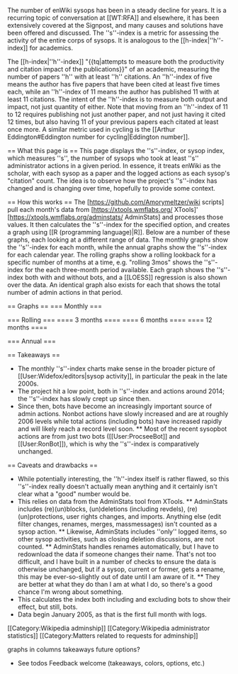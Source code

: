 The number of enWiki sysops has been in a steady decline for years.  It is a recurring topic of conversation at [[WT:RFA]] and elsewhere, it has been extensively covered at the Signpost, and many  causes and solutions have been offered and discussed.  The ''s''-index is a metric for assessing the activity of the entire corps of sysops.  It is analogous to the [[h-index|''h''-index]] for academics.

The [[h-index|''h''-index]] "{{tq|attempts to measure both the productivity and citation impact of the publications}}" of an academic, measuring the number of papers ''h'' with at least ''h'' citations.  An ''h''-index of five means the author has five papers that have been cited at least five times each, while an ''h''-index of 11 means the author has published 11 with at least 11 citations.  The intent of the ''h''-index is to measure both output and impact, not just quantity of either.  Note that moving from an ''h''-index of 11 to 12 requires publishing not just another paper, and not just having it cited 12 times, but also having 11 of your previous papers each citated at least once more.  A similar metric used in cycling is the [[Arthur Eddington#Eddington number for cycling|Eddington number]].

== What this page is ==
This page displays the ''s''-index, or sysop index, which measures ''s'', the number of sysops who took at least ''s'' administrator actions in a given period.  In essence, it treats enWiki as the scholar, with each sysop as a paper and the logged actions as each sysop's "citation" count.  The idea is to observe how the project's ''s''-index has changed and is changing over time, hopefully to provide some context.

== How this works ==
The [https://github.com/Amorymeltzer/wiki scripts] pull each month's data from [https://xtools.wmflabs.org/ XTools]' [https://xtools.wmflabs.org/adminstats/ AdminStats] and processes those values.  It then calculates the ''s''-index for the specified option, and creates a graph using [[R (programming language)|R]].  Below are a number of these graphs, each looking at a different range of data.  The monthly graphs show the ''s''-index for each month, while the annual graphs show the ''s''-index for each calendar year.  The rolling graphs show a rolling lookback for a specific number of months at a time, e.g. "rolling 3mos" shows the ''s''-index for the each three-month period available.  Each graph shows the ''s''-index both with and without bots, and a [[LOESS]] regression is also shown over the data.  An identical graph also exists for each that shows the total number of admin actions in that period.

== Graphs ==
=== Monthly ===

=== Rolling ===
==== 3 months ====
==== 6 months ====
==== 12 months ====

=== Annual ===


== Takeaways ==
* The monthly ''s''-index charts make sense in the broader picture of [[User:Widefox/editors|sysop activity]], in particular the peak in the late 2000s.
* The project hit a low point, both in ''s''-index and actions around 2014; the ''s''-index has slowly crept up since then.
* Since then, bots have become an increasingly important source of admin actions.  Nonbot actions have slowly increased and are at roughly 2006 levels while total actions (including bots) have increased rapidly and will likely reach a record level soon.
** Most of the recent sysopbot actions are from just two bots ([[User:ProcseeBot]] and [[User:RonBot]]), which is why the ''s''-index is comparatively unchanged.


== Caveats and drawbacks ==
* While potentially interesting, the ''h''-index itself is rather flawed, so this ''s''-index really doesn't actually mean anything and it certainly isn't clear what a "good" number would be.
* This relies on data from the AdminStats tool from XTools.
** AdminStats includes (re)(un)blocks, (un)deletions (including revdels), (re)(un)protections, user rights changes, and imports.  Anything else (edit filter changes, renames, merges, massmessages) isn't counted as a sysop action.
** Likewise, AdminStats includes ''only'' logged items, so other sysop activities, such as closing deletion discussions, are not counted.
** AdminStats handles renames automatically, but I have to redownload the data if someone changes their name.  That's not too difficult, and I have built in a number of checks to ensure the data is otherwise unchanged, but if a sysop, current or former, gets a rename, this may be ever-so-slightly out of date until I am aware of it.
** They are better at what they do than I am at what I do, so there's a good chance I'm wrong about something.
* This calculates the index both including and excluding bots to show their effect, but still, bots.
* Data begin January 2005, as that is the first full month with logs.

[[Category:Wikipedia adminship]]
[[Category:Wikipedia administrator statistics]]
[[Category:Matters related to requests for adminship]]


graphs in columns
takeaways
future options?
* See todos
Feedback welcome (takeaways, colors, options, etc.)
